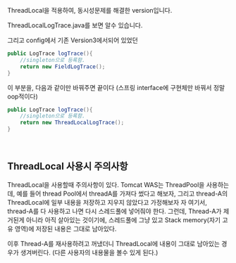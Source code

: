 ThreadLocal을 적용하여, 동시성문제를 해결한 version입니다.

ThreadLocalLogTrace.java를 보면 알수 있습니다.

그리고 config에서 기존 Version3에서되어 있었던

```java
public LogTrace logTrace(){
    //singleton으로 등록함.
    return new FieldLogTrace();
}
```

이 부분을, 다음과 같이만 바꿔주면 끝이다 (스프링 interface에 구현체만 바꿔서 정말 oop적이다)

```java
public LogTrace logTrace(){
    //singleton으로 등록함.
    return new ThreadLocalLogTrace();
}
```
<br>

## ThreadLocal 사용시 주의사항

  ThreadLocal을 사용할때 주의사항이 있다.
Tomcat WAS는 ThreadPool을 사용하는데, 예를 들어 thread Pool에서 threadA를 가져다 썼다고 해보자, 그리고 thread-A의 ThreadLocal에 일부 내용을 저장하고 지우지 않았다고 가정해보자
자 여기서, thread-A를 다 사용하고 나면 다시 스레드풀에 넣어줘야 한다.
그런데, Thread-A가 제거된게 아니라 아직 살아있는 것이기에, 스레드풀에 그냥 있고 Stack memory(자기 고유 영역)에 저장된 내용은 그대로 남아있다.

이후 Thread-A를 재사용하려고 꺼냈더니 ThreadLocal에 내용이 그대로 남아있는 경우가 생겨버린다. (다른 사용자의 내용물을 볼수 있게 된다.)